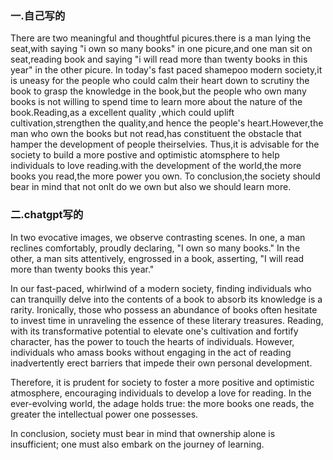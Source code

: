 ### 一.自己写的
There are two meaningful and thoughtful picures.there is a man lying the seat,with saying "i own so many books" in one picure,and one man sit on seat,reading book and saying "i will read more than twenty books in this year" in the other picure.
In today's fast paced shamepoo modern society,it is uneasy for the people who could calm their heart down to scrutiny the book to grasp the knowledge in the book,but the people who own many books is not willing to spend time to learn more about the nature of the book.Reading,as a excellent quality ,which could uplift cultivation,strengthen the quality,and hence the people's heart.However,the man who own the books but not read,has constituent the obstacle that hamper the development of people theirselvies.
Thus,it is advisable for the society to build a more postive and optimistic atomsphere to help individuals to love reading.with the development of the world,the more books you read,the more power you own.
To conclusion,the society should bear in mind that not onlt do we own but also we should learn more.

### 二.chatgpt写的
In two evocative images, we observe contrasting scenes. In one, a man reclines comfortably, proudly declaring, "I own so many books." In the other, a man sits attentively, engrossed in a book, asserting, "I will read more than twenty books this year."

In our fast-paced, whirlwind of a modern society, finding individuals who can tranquilly delve into the contents of a book to absorb its knowledge is a rarity. Ironically, those who possess an abundance of books often hesitate to invest time in unraveling the essence of these literary treasures. Reading, with its transformative potential to elevate one's cultivation and fortify character, has the power to touch the hearts of individuals. However, individuals who amass books without engaging in the act of reading inadvertently erect barriers that impede their own personal development.

Therefore, it is prudent for society to foster a more positive and optimistic atmosphere, encouraging individuals to develop a love for reading. In the ever-evolving world, the adage holds true: the more books one reads, the greater the intellectual power one possesses.

In conclusion, society must bear in mind that ownership alone is insufficient; one must also embark on the journey of learning.
